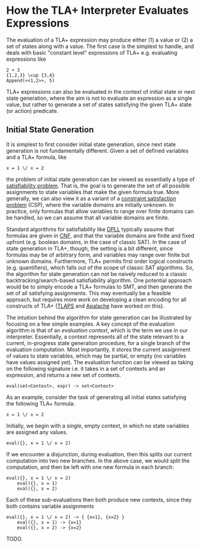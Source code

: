 # How the TLA+ Interpreter Evaluates Expressions

The evaluation of a TLA+ expression may produce either (1) a value or (2) a set of states along with a value. The first case is the simplest to handle, and deals with basic "constant level" expressions of TLA+ e.g. evaluating expressions like
```
2 + 3
{1,2,3} \cup {3,4}
Append(<<1,2>>, 5)
```
TLA+ expressions can also be evaluated in the context of initial state or next state generation, where the aim is not to evaluate an expression as a single value, but rather to generate a set of states satisfying the given TLA+ state (or action) predicate. 

## Initial State Generation

It is simplest to first consider initial state generation, since next state generation is not fundamentally different. Given a set of defined variables and a TLA+ formula, like
```tla
x = 1 \/ x = 2
```
the problem of initial state generation can be viewed as essentially a type of [satisfiability problem](https://en.wikipedia.org/wiki/Boolean_satisfiability_problem). That is, the goal is to generate the set of all possible assignments to state variables that make the given formula true. More generally, we can also view it as a variant of a [constraint satisfaction problem](https://en.wikipedia.org/wiki/Constraint_satisfaction_problem) (CSP), where the variable domains are initially unknown. In practice, only formulas that allow variables to range over finite domains can be handled, so we can assume that all variable domains are finite. 

Standard algorithms for satisfiability like [DPLL](https://en.wikipedia.org/wiki/DPLL_algorithm) typically assume that formulas are given in [CNF](https://en.wikipedia.org/wiki/Conjunctive_normal_form), and that the variable domains are finite and fixed upfront (e.g. boolean domains, in the case of classic SAT). In the case of state generation in TLA+, though, the setting is a bit different, since formulas may be of arbitrary form, and variables may range over finite but unknown domains. Furthermore, TLA+ permits first order logical constructs (e.g. quantifiers), which falls out of the scope of classic SAT algorithms. So, the algorithm for state generation can not be naively reduced to a classic backtracking/search-based satisfiability algorithm. One potential approach would be to simply encode a TLA+ formulas to SMT, and then generate the set of all satisfying assignments. This may eventually be a feasible approach, but requires more work on developing a clean encoding for all constructs of TLA+ ([TLAPS](https://tla.msr-inria.inria.fr/tlaps/content/Home.html) and [Apalache](https://github.com/informalsystems/apalache) have worked on this).

The intuition behind the algorithm for state generation can be illustrated by focusing on a few simple examples. A key concept of the evaluation algorithm is that of an *evaluation context*, which is the term we use in our interpreter. Essentially, a context represents all of the state relevant to a current, in-progress state generation procedure, for a single branch of the evaluation computation. Most importantly, it stores the current assignment of values to state variables, which may be partial, or empty (no variables have values assigned yet). The evaluation function can be viewed as taking on the following signature i.e. it takes in a set of contexts and an expression, and returns a new set of contexts.
```
eval(set<Context>, expr) -> set<Context>
```

As an example, consider the task of generating all initial states satisfying the following TLA+ formula:

```
x = 1 \/ x = 2
```
Initially, we begin with a single, empty context, in which no state variables are assigned any values. 

```
eval({}, x = 1 \/ x = 2)
```

If we encounter a disjunction, during evaluation, then this splits our current computation into two new branches. In the above case, we would split the computation, and then be left with one new formula in each branch:

```
eval({}, x = 1 \/ x = 2)
    eval({}, x = 1)
    eval({}, x = 2)
```
Each of these sub-evaluations then both produce new contexts, since they both contains variable assignments

```
eval({}, x = 1 \/ x = 2) -> { {x=1}, {x=2} }
    eval({}, x = 1) -> {x=1}
    eval({}, x = 2) -> {x=2}
```

TODO.


<!-- 
## Implementation Details

The evaluation of an initial state predicate/expression can be viewed as returning both a boolean value (`TRUE/FALSE`) as well as a set of possible states, i.e. assignments to variables that satisfy the initial state predicate. Whenever we evaluate a conjunction list 
```tla
Expr == A1 /\ ... /\ An
```
we want to compute the boolean value of each expression, and the value of `Expr` is then the conjunction of all of these boolean values. Similarly, for generating possible states, we start off with a set of currently generated (possibly partial) states, and for each of these, we go through each conjunction and evaluate it in the context of that partial state assignment, updating any assignments as necessary. For a disjunction 
```tla
Expr == A1 \/ ... \/ An
```
we split the evaluation into `n` branches. The overall boolean value of `Expr` is, similarly, the disjunction of the values of all `Ai` subformulas, but the set of possible states now becomes the union of the possible states generated by each subformula, where each subformula is given the current context to generate states from.

```javascript
expr_context = {
    // The currently computed 
    // value of an expression.
    "val": Val
    // The list of (possibly partial) states so far 
    // generated up to the current context
    // of this expression evaluation.
    "states": [State]
}
``` -->

